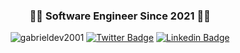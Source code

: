 <h3 align="center"> 👨‍💻 Software Engineer Since 2021 👨‍💻</h3>
<p align="center">
  <img src="https://komarev.com/ghpvc/?username=gabrieldev2001&label=Profile%20views&color=000000&style=plastic" alt="gabrieldev2001" />
  <a href="https://twitter.com/ebagabee"><img alt="Twitter Badge" src="https://img.shields.io/badge/-@ebagabee-000000?style=flat-square&labelColor=000000&logo=twitter&logoColor=white&link=https://twitter.com/ebagabee"/></a>
<a href="https://www.linkedin.com/in/ebagabee/"><img alt="Linkedin Badge" src="https://img.shields.io/badge/-Gabriel%20Alves-000000?style=flat-square&logo=Linkedin&logoColor=white&link=https://www.linkedin.com/in/ebagabee/"/></a>
</p>

  

 
   

